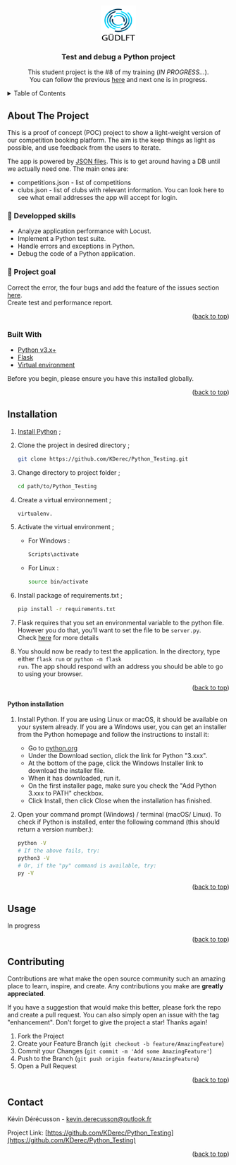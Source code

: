 <div id="top"></div>


<!-- PROJECT LOGO -->
<br/>
<div align="center">
  <a href="https://github.com/KDerec/softdesk/blob/master/images/logo.png">
    <img src="images/logo.png" alt="Logo" width="80" height="80">
  </a>

<h3 align="center">Test and debug a Python project</h3>
  <p align="center">
    This student project is the #8 of my training (<i>IN PROGRESS...</i>).<br>You can follow the previous <a href="https://github.com/KDerec/softdesk">here</a> and next one is in progress.
  </p>
</div>


<!-- TABLE OF CONTENTS -->
<details>
  <summary>Table of Contents</summary>
  <ol>
    <li><a href="#about-the-project">About The Project</a></li>
    <li><a href="#built-with">Built With</a></li>
    <li><a href="#installation">Installation</a></li>
    <li><a href="#usage">Usage</a></li>
    <li><a href="#contributing">Contributing</a></li>
    <li><a href="#contact">Contact</a></li>
  </ol>
</details>


<!-- ABOUT THE PROJECT -->
## About The Project
This is a proof of concept (POC) project to show a light-weight version of our competition booking platform. The aim is the keep things as light as possible, and use feedback from the users to iterate.

The app is powered by [JSON files](https://www.tutorialspoint.com/json/json_quick_guide.htm). This is to get around having a DB until we actually need one. The main ones are:
    
* competitions.json - list of competitions
* clubs.json - list of clubs with relevant information. You can look here to see what email addresses the app will accept for login.
### 🌱 Developped skills
- Analyze application performance with Locust.
- Implement a Python test suite.
- Handle errors and exceptions in Python.
- Debug the code of a Python application.

### 🚀 Project goal
Correct the error, the four bugs and add the feature of the issues section [here](https://github.com/OpenClassrooms-Student-Center/Python_Testing/issues).  
Create test and performance report.

<p align="right">(<a href="#top">back to top</a>)</p>


### Built With

* [Python v3.x+](https://www.python.org/)
* [Flask](https://flask.palletsprojects.com/en/2.2.x/)
* [Virtual environment](https://virtualenv.pypa.io/en/stable/installation.html)

Before you begin, please ensure you have this installed globally.

<p align="right">(<a href="#top">back to top</a>)</p>


## Installation

1. <a href="#python-installation">Install Python</a> ;
2. Clone the project in desired directory ;
   ```sh
   git clone https://github.com/KDerec/Python_Testing.git
   ```
3. Change directory to project folder ;
   ```sh
   cd path/to/Python_Testing
   ```
4. Create a virtual environnement ;
      ```sh
      virtualenv.
      ```
5. Activate the virtual environment ;
    * For Windows :
      ```sh
      Scripts\activate
      ```
    * For Linux :
      ```sh
      source bin/activate
      ```
6. Install package of requirements.txt ;
   ```sh
   pip install -r requirements.txt
   ```
7. Flask requires that you set an environmental variable to the python file. However you do that, you'll want to set the file to be `server.py`.  
   Check [here](https://flask.palletsprojects.com/en/1.1.x/quickstart/#a-minimal-application) for more details

8. You should now be ready to test the application. In the directory, type either <code>flask run</code> or <code>python -m flask run</code>. The app should respond with an address you should be able to go to using your browser.


<p align="right">(<a href="#top">back to top</a>)</p>


#### Python installation

1. Install Python. If you are using Linux or macOS, it should be available on your system already. If you are a Windows user, you can get an installer from the Python homepage and follow the instructions to install it:
   - Go to [python.org](https://www.python.org/)
   - Under the Download section, click the link for Python "3.xxx".
   - At the bottom of the page, click the Windows Installer link to download the installer file.
   - When it has downloaded, run it.
   - On the first installer page, make sure you check the "Add Python 3.xxx to PATH" checkbox.
   - Click Install, then click Close when the installation has finished.

2. Open your command prompt (Windows) / terminal (macOS/ Linux). To check if Python is installed, enter the following command (this should return a version number.):
   ``` sh
   python -V
   # If the above fails, try:
   python3 -V
   # Or, if the "py" command is available, try:
   py -V
   ```

<p align="right">(<a href="#top">back to top</a>)</p>


<!-- USAGE EXAMPLES -->
## Usage

In progress

<p align="right">(<a href="#top">back to top</a>)</p>


<!-- CONTRIBUTING -->
## Contributing

Contributions are what make the open source community such an amazing place to learn, inspire, and create. Any contributions you make are **greatly appreciated**.

If you have a suggestion that would make this better, please fork the repo and create a pull request. You can also simply open an issue with the tag "enhancement".
Don't forget to give the project a star! Thanks again!

1. Fork the Project
2. Create your Feature Branch (`git checkout -b feature/AmazingFeature`)
3. Commit your Changes (`git commit -m 'Add some AmazingFeature'`)
4. Push to the Branch (`git push origin feature/AmazingFeature`)
5. Open a Pull Request

<p align="right">(<a href="#top">back to top</a>)</p>


<!-- CONTACT -->
## Contact

Kévin Dérécusson - kevin.derecusson@outlook.fr

Project Link: [https://github.com/KDerec/Python_Testing](https://github.com/KDerec/Python_Testing)

<p align="right">(<a href="#top">back to top</a>)</p>